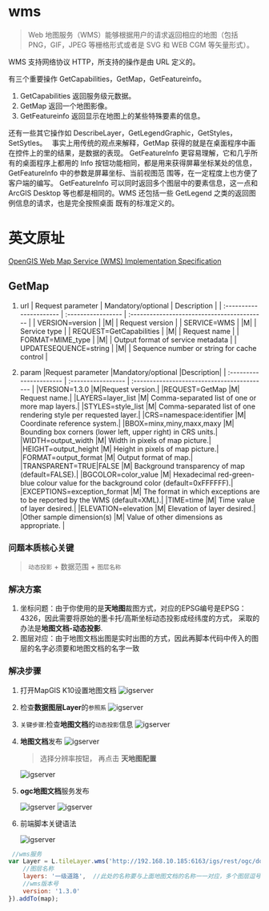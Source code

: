 # wms

> Web 地图服务（WMS）能够根据用户的请求返回相应的地图（包括 PNG，GIF，JPEG 等栅格形式或者是 SVG 和 WEB CGM 等矢量形式）。

WMS 支持网络协议 HTTP，所支持的操作是由 URL 定义的。

有三个重要操作 GetCapabilities，GetMap，GetFeatureinfo。

1. GetCapabilities 返回服务级元数据。
1. GetMap 返回一个地图影像。
1. GetFeatureinfo 返回显示在地图上的某些特殊要素的信息。

还有一些其它操作如 DescribeLayer，GetLegendGraphic，GetStyles，SetSytles。　
事实上用传统的观点来解释，GetMap 获得的就是在桌面程序中画在控件上的里的结果，是数据的表现。
GetFeatureInfo 更容易理解，它和几乎所有的桌面程序上都用的 Info 按钮功能相同，都是用来获得屏幕坐标某处的信息，GetFeatureInfo 中的参数是屏幕坐标、当前视图范
围等，在一定程度上也方便了客户端的编写。
GetFeatureInfo 可以同时返回多个图层中的要素信息，这一点和 ArcGIS Desktop 等也都是相同的。WMS 还包括一些 GetLegend 之类的返回图例信息的请求，也是完全按照桌面
既有的标准定义的。

# 英文原址
[OpenGIS Web Map Service (WMS) Implementation Specification](https://www.ogc.org/docs/is/)

## GetMap

1. url
   | Request parameter | Mandatory/optional | Description |
   | :---------------------- | :----------------- | :------------------------------------------ |
   | VERSION=version | |M| | Request version |
   | SERVICE=WMS | |M| | Service type |
   | REQUEST=GetCapabilities | |M| | Request name |
   | FORMAT=MIME_type | |M| | Output format of service metadata |
   | UPDATESEQUENCE=string | |M| | Sequence number or string for cache control |

2. param
   |Request parameter |Mandatory/optional |Description|
   | :---------------------- | :----------------- | :------------------------------------------ |
   |VERSION=1.3.0 |M|Request version.|
   |REQUEST=GetMap |M| Request name.|
   |LAYERS=layer_list |M| Comma-separated list of one or more map layers.|
   |STYLES=style_list |M| Comma-separated list of one rendering style per requested layer.|
   |CRS=namespace:identifier |M| Coordinate reference system.|
   |BBOX=minx,miny,maxx,maxy |M| Bounding box corners (lower left, upper right) in CRS units.|
   |WIDTH=output_width |M| Width in pixels of map picture.|
   |HEIGHT=output_height |M| Height in pixels of map picture.|
   |FORMAT=output_format |M| Output format of map.|
   |TRANSPARENT=TRUE|FALSE |M| Background transparency of map (default=FALSE).|
   |BGCOLOR=color_value |M| Hexadecimal red-green-blue colour value for the background color (default=0xFFFFFF).|
   |EXCEPTIONS=exception_format |M| The format in which exceptions are to be reported by the WMS (default=XML).|
   |TIME=time |M| Time value of layer desired.|
   |ELEVATION=elevation |M| Elevation of layer desired.|
   |Other sample dimension(s) |M| Value of other dimensions as appropriate. |


### 问题本质核心关键

> `动态投影` + 数据范围 + `图层名称`

### 解决方案
1. 坐标问题：由于你使用的是**天地图**裁图方式，对应的EPSG编号是EPSG：4326，因此需要将原始的墨卡托/高斯坐标动态投影成经纬度的方式， 采取的办法是**地图文档-动态投影**.
2. 图层对应：由于地图文档出图是实时出图的方式，因此再脚本代码中传入的图层的名字必须要和地图文档的名字一致

### 解决步骤
1. 打开MapGIS K10设置地图文档
![igserver](../static/modules/leaflet/example-introduce/ogc/document.png)
2. 检查**数据图层Layer**的`参照系`
![igserver](../static/modules/leaflet/example-introduce/ogc/layerinfo.png)

3. `关键步骤`:检查**地图文档**的`动态投影`信息
![igserver](../static/modules/leaflet/example-introduce/ogc/document_dynamic.png)

4. **地图文档**发布
![igserver](../static/modules/leaflet/example-introduce/ogc/igserver_document.png)

    > 选择分辨率按钮， 再点击 **天地图配置**

    ![igserver](../static/modules/leaflet/example-introduce/ogc/igserver_document_config.png)

5. **ogc地图文档**服务发布

    ![igserver](../static/modules/leaflet/example-introduce/ogc/igserver_ogc_map.png)
    ![igserver](../static/modules/leaflet/example-introduce/ogc/igserver_ogc_config.png)

6. 前端脚本关键语法

    ![igserver](../static/modules/leaflet/example-introduce/ogc/layers_name.png)

``` javascript
 //wms服务
var Layer = L.tileLayer.wms('http://192.168.10.185:6163/igs/rest/ogc/doc/EPSG_4326/WMSServer', {
	//图层名称
	layers: '一级道路',  //此处的名称要与上面地图文档的名称一一对应，多个图层逗号分割
	//wms版本号
	version: '1.3.0'
}).addTo(map);
```
